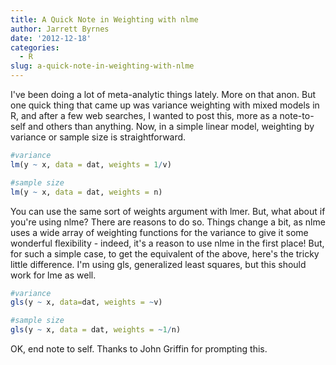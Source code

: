 ```yaml
---
title: A Quick Note in Weighting with nlme
author: Jarrett Byrnes
date: '2012-12-18'
categories:
  - R
slug: a-quick-note-in-weighting-with-nlme
---
```


I've been doing a lot of meta-analytic things lately.  More on that anon.  But one quick thing that came up was variance weighting with mixed models in R, and after a few web searches, I wanted to post this, more as a note-to-self and others than anything.  Now, in a simple linear model, weighting by variance or sample size is straightforward.

```r
#variance
lm(y ~ x, data = dat, weights = 1/v)

#sample size
lm(y ~ x, data = dat, weights = n)
```

You can use the same sort of weights argument with lmer.  But, what about if you're using nlme?  There are reasons to do so.  Things change a bit, as nlme uses a wide array of weighting functions for the variance to give it some wonderful flexibility - indeed, it's a reason to use nlme in the first place!  But, for such a simple case, to get the equivalent of the above, here's the tricky little difference.  I'm using gls, generalized least squares, but this should work for lme as well.

```r
#variance
gls(y ~ x, data=dat, weights = ~v)

#sample size
gls(y ~ x, data = dat, weights = ~1/n)
```

OK, end note to self.  Thanks to John Griffin for prompting this.
